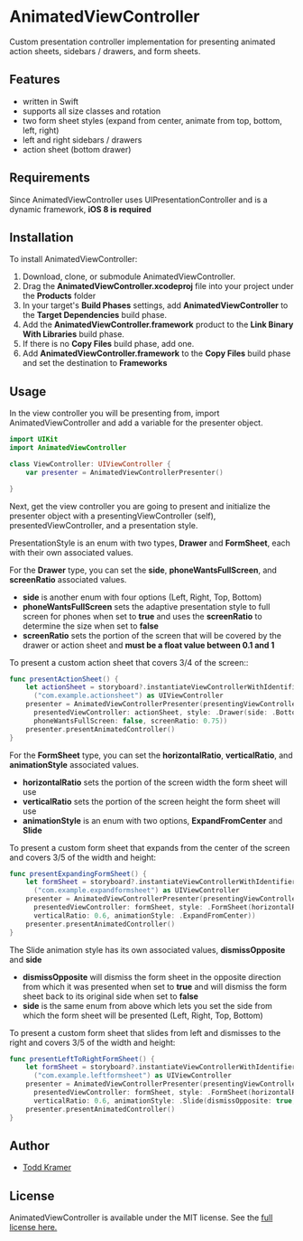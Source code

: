 # AnimatedViewController

Custom presentation controller implementation for presenting animated action sheets, sidebars / drawers, and form sheets.

## Features
- written in Swift
- supports all size classes and rotation
- two form sheet styles (expand from center, animate from top, bottom, left, right)
- left and right sidebars / drawers
- action sheet (bottom drawer)

## Requirements
Since AnimatedViewController uses UIPresentationController and is a dynamic framework, **iOS 8 is required**

## Installation
To install AnimatedViewController:
  1. Download, clone, or submodule AnimatedViewController.
  2. Drag the **AnimatedViewController.xcodeproj** file into your project under the **Products** folder
  3. In your target's **Build Phases** settings, add **AnimatedViewController** to the **Target Dependencies** build phase.
  4. Add the **AnimatedViewController.framework** product to the **Link Binary With Libraries** build phase.
  5. If there is no **Copy Files** build phase, add one.
  6. Add **AnimatedViewController.framework** to the **Copy Files** build phase and set the destination to **Frameworks**

## Usage
In the view controller you will be presenting from, import AnimatedViewController and add a variable for the presenter object.

``` swift
import UIKit
import AnimatedViewController

class ViewController: UIViewController {
    var presenter = AnimatedViewControllerPresenter()

}
```

Next, get the view controller you are going to present and initialize the presenter object with a presentingViewController (self), presentedViewController, and a presentation style.

PresentationStyle is an enum with two types, **Drawer** and **FormSheet**, each with their own associated values.

For the **Drawer** type, you can set the **side**, **phoneWantsFullScreen**, and **screenRatio** associated values.
- **side** is another enum with four options (Left, Right, Top, Bottom)
- **phoneWantsFullScreen** sets the adaptive presentation style to full screen for phones when set to **true** and uses the **screenRatio** to determine the size when set to **false**
- **screenRatio** sets the portion of the screen that will be covered by the drawer or action sheet and **must be a float value between 0.1 and 1**

To present a custom action sheet that covers 3/4 of the screen::

``` swift
func presentActionSheet() {
    let actionSheet = storyboard?.instantiateViewControllerWithIdentifier
      ("com.example.actionsheet") as UIViewController
    presenter = AnimatedViewControllerPresenter(presentingViewController: self, 
      presentedViewController: actionSheet, style: .Drawer(side: .Bottom, 
      phoneWantsFullScreen: false, screenRatio: 0.75))
    presenter.presentAnimatedController()
}
```

For the **FormSheet** type, you can set the **horizontalRatio**, **verticalRatio**, and **animationStyle** associated values.
- **horizontalRatio** sets the portion of the screen width the form sheet will use
- **verticalRatio** sets the portion of the screen height the form sheet will use
- **animationStyle** is an enum with two options, **ExpandFromCenter** and **Slide**

To present a custom form sheet that expands from the center of the screen and covers 3/5 of the width and height:

``` swift
func presentExpandingFormSheet() {
    let formSheet = storyboard?.instantiateViewControllerWithIdentifier
      ("com.example.expandformsheet") as UIViewController
    presenter = AnimatedViewControllerPresenter(presentingViewController: self,
      presentedViewController: formSheet, style: .FormSheet(horizontalRatio: 0.6, 
      verticalRatio: 0.6, animationStyle: .ExpandFromCenter))
    presenter.presentAnimatedController()
}
```

The Slide animation style has its own associated values, **dismissOpposite** and **side**
- **dismissOpposite** will dismiss the form sheet in the opposite direction from which it was presented when set to **true** and will dismiss the form sheet back to its original side when set to **false**
- **side** is the same enum from above which lets you set the side from which the form sheet will be presented (Left, Right, Top, Bottom)

To present a custom form sheet that slides from left and dismisses to the right and covers 3/5 of the width and height:

``` swift
func presentLeftToRightFormSheet() {
    let formSheet = storyboard?.instantiateViewControllerWithIdentifier
      ("com.example.leftformsheet") as UIViewController
    presenter = AnimatedViewControllerPresenter(presentingViewController: self,
      presentedViewController: formSheet, style: .FormSheet(horizontalRatio: 0.6, 
      verticalRatio: 0.6, animationStyle: .Slide(dismissOpposite: true, side: .Left)))
    presenter.presentAnimatedController()
}
```

## Author
- [Todd Kramer](http://www.tekramer.com)

## License
AnimatedViewController is available under the MIT license. See the [full license here.](./LICENSE.txt)
